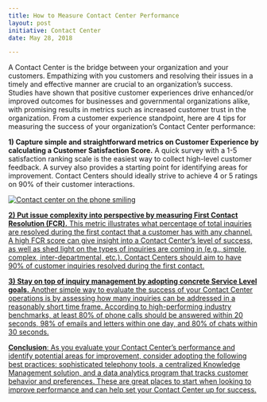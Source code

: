 ```yaml
---
title: How to Measure Contact Center Performance
layout: post
initiative: Contact Center
date: May 28, 2018

---
```


A Contact Center is the bridge between your organization and your customers. Empathizing with you customers and resolving their issues in a timely and effective manner are crucial to an organization’s success. Studies have shown that positive customer experiences drive enhanced/or improved  outcomes for businesses and governmental organizations alike, with promising results in metrics such as increased customer trust in the organization. From a customer experience standpoint, here are 4 tips for measuring the success of your organization’s Contact Center performance:
  
**1) Capture simple and straightforward metrics on Customer Experience by calculating a Customer Satisfaction Score.** A quick survey with a 1-5 satisfaction ranking scale is the easiest way to collect high-level customer feedback. A survey also provides a starting point for identifying areas for improvement. Contact Centers should ideally strive to achieve 4 or 5 ratings on 90% of their customer interactions. 


<a href="{{site.baseurl}}/images/contact-center/Tip1ContactCenter.jpg" target="_blank" rel="noopener noreferrer">
<img src="{{site.baseurl}}/images/contact-center/Tip1ContactCenter.jpg" alt="Contact center on the phone smiling">

**2) Put issue complexity into perspective by measuring First Contact Resolution (FCR).** This metric illustrates what percentage of total inquiries are resolved during the first contact that a customer has with any channel. A high FCR score can give insight into a Contact Center’s level of success, as well as shed light on the types of inquiries are coming in (e.g., simple, complex, inter-departmental, etc.). Contact Centers should aim to have 90% of customer inquiries resolved during the first contact. 

**3) Stay on top of inquiry management by adopting concrete Service Level goals.** Another simple way to evaluate the success of your Contact Center operations is by assessing how many inquiries can be addressed in a reasonably short time frame. According to high-performing industry benchmarks, at least 80% of phone calls should be answered within 20 seconds, 98% of emails and letters within one day, and 80% of chats within 30 seconds. 

**Conclusion**: As you evaluate your Contact Center’s performance and identify potential areas for improvement, consider adopting the following best practices: sophisticated telephony tools, a centralized Knowledge Management solution, and a data analytics program that tracks customer behavior and preferences. These are great places to start when looking to improve performance and can help set your Contact Center up for success. 
